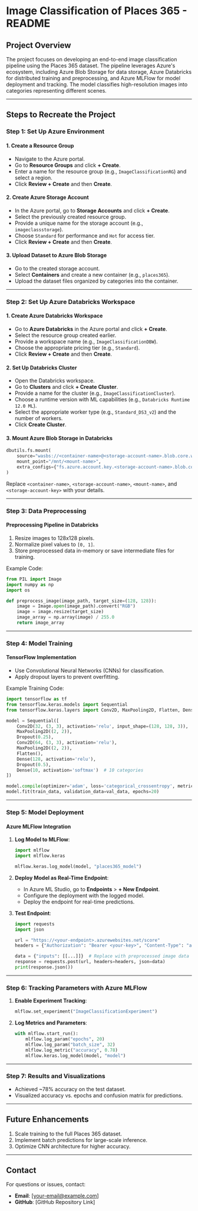 # Image Classification of Places 365 - README

## **Project Overview**
The project focuses on developing an end-to-end image classification pipeline using the Places 365 dataset. The pipeline leverages Azure's ecosystem, including Azure Blob Storage for data storage, Azure Databricks for distributed training and preprocessing, and Azure MLFlow for model deployment and tracking. The model classifies high-resolution images into categories representing different scenes.

---

## **Steps to Recreate the Project**

### **Step 1: Set Up Azure Environment**
#### 1. Create a Resource Group
   - Navigate to the Azure portal.
   - Go to **Resource Groups** and click **+ Create**.
   - Enter a name for the resource group (e.g., `ImageClassificationRG`) and select a region.
   - Click **Review + Create** and then **Create**.

#### 2. Create Azure Storage Account
   - In the Azure portal, go to **Storage Accounts** and click **+ Create**.
   - Select the previously created resource group.
   - Provide a unique name for the storage account (e.g., `imageclassstorage`).
   - Choose `Standard` for performance and `Hot` for access tier.
   - Click **Review + Create** and then **Create**.

#### 3. Upload Dataset to Azure Blob Storage
   - Go to the created storage account.
   - Select **Containers** and create a new container (e.g., `places365`).
   - Upload the dataset files organized by categories into the container.

---

### **Step 2: Set Up Azure Databricks Workspace**
#### 1. Create Azure Databricks Workspace
   - Go to **Azure Databricks** in the Azure portal and click **+ Create**.
   - Select the resource group created earlier.
   - Provide a workspace name (e.g., `ImageClassificationDBW`).
   - Choose the appropriate pricing tier (e.g., `Standard`).
   - Click **Review + Create** and then **Create**.

#### 2. Set Up Databricks Cluster
   - Open the Databricks workspace.
   - Go to **Clusters** and click **+ Create Cluster**.
   - Provide a name for the cluster (e.g., `ImageClassificationCluster`).
   - Choose a runtime version with ML capabilities (e.g., `Databricks Runtime 12.0 ML`).
   - Select the appropriate worker type (e.g., `Standard_DS3_v2`) and the number of workers.
   - Click **Create Cluster**.

#### 3. Mount Azure Blob Storage in Databricks
   ```python
   dbutils.fs.mount(
       source="wasbs://<container-name>@<storage-account-name>.blob.core.windows.net/",
       mount_point="/mnt/<mount-name>",
       extra_configs={"fs.azure.account.key.<storage-account-name>.blob.core.windows.net": "<storage-account-key>"}
   )
   ```
   Replace `<container-name>`, `<storage-account-name>`, `<mount-name>`, and `<storage-account-key>` with your details.

---

### **Step 3: Data Preprocessing**
#### Preprocessing Pipeline in Databricks
1. Resize images to 128x128 pixels.
2. Normalize pixel values to `[0, 1]`.
3. Store preprocessed data in-memory or save intermediate files for training.

Example Code:
```python
from PIL import Image
import numpy as np
import os

def preprocess_image(image_path, target_size=(128, 128)):
    image = Image.open(image_path).convert("RGB")
    image = image.resize(target_size)
    image_array = np.array(image) / 255.0
    return image_array
```

---

### **Step 4: Model Training**
#### TensorFlow Implementation
- Use Convolutional Neural Networks (CNNs) for classification.
- Apply dropout layers to prevent overfitting.

Example Training Code:
```python
import tensorflow as tf
from tensorflow.keras.models import Sequential
from tensorflow.keras.layers import Conv2D, MaxPooling2D, Flatten, Dense, Dropout

model = Sequential([
    Conv2D(32, (3, 3), activation='relu', input_shape=(128, 128, 3)),
    MaxPooling2D((2, 2)),
    Dropout(0.25),
    Conv2D(64, (3, 3), activation='relu'),
    MaxPooling2D((2, 2)),
    Flatten(),
    Dense(128, activation='relu'),
    Dropout(0.5),
    Dense(10, activation='softmax')  # 10 categories
])

model.compile(optimizer='adam', loss='categorical_crossentropy', metrics=['accuracy'])
model.fit(train_data, validation_data=val_data, epochs=20)
```

---

### **Step 5: Model Deployment**
#### Azure MLFlow Integration
1. **Log Model to MLFlow**:
   ```python
   import mlflow
   import mlflow.keras

   mlflow.keras.log_model(model, "places365_model")
   ```

2. **Deploy Model as Real-Time Endpoint**:
   - In Azure ML Studio, go to **Endpoints** > **+ New Endpoint**.
   - Configure the deployment with the logged model.
   - Deploy the endpoint for real-time predictions.

3. **Test Endpoint**:
   ```python
   import requests
   import json

   url = "https://<your-endpoint>.azurewebsites.net/score"
   headers = {"Authorization": "Bearer <your-key>", "Content-Type": "application/json"}

   data = {"inputs": [[...]]}  # Replace with preprocessed image data
   response = requests.post(url, headers=headers, json=data)
   print(response.json())
   ```

---

### **Step 6: Tracking Parameters with Azure MLFlow**
1. **Enable Experiment Tracking**:
   ```python
   mlflow.set_experiment("ImageClassificationExperiment")
   ```
2. **Log Metrics and Parameters**:
   ```python
   with mlflow.start_run():
       mlflow.log_param("epochs", 20)
       mlflow.log_param("batch_size", 32)
       mlflow.log_metric("accuracy", 0.78)
       mlflow.keras.log_model(model, "model")
   ```

---

### **Step 7: Results and Visualizations**
- Achieved ~78% accuracy on the test dataset.
- Visualized accuracy vs. epochs and confusion matrix for predictions.

---

## **Future Enhancements**
1. Scale training to the full Places 365 dataset.
2. Implement batch predictions for large-scale inference.
3. Optimize CNN architecture for higher accuracy.

---

## **Contact**
For questions or issues, contact:
- **Email**: [your-email@example.com]
- **GitHub**: [GitHub Repository Link]

